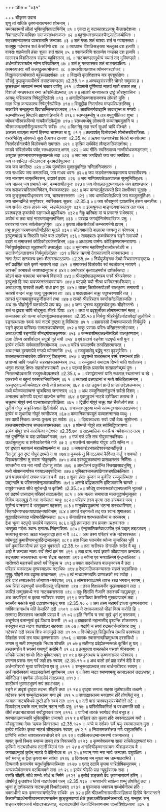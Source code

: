 +++
title = "०३५"

+++
श्रीकृष्ण उवाच  
शृणु त्वं राधिके कृष्णनारायणस्य शोभनाम् ।  
चमत्कारमयीं लीलां भुक्तिमुक्तिप्रदायिनीम् ॥१ ॥
एकदा तु नटास्तत्राऽऽययुः कैलासदेशजाः ।  
नैकनाट्यक्रियाविज्ञाः समाजस्तब्धताकराः ॥२ ॥
बहुसाधनसम्पन्नाश्चैन्द्रजालिकबोधिनः ।  
सहस्रमानवास्तत्र पञ्चशतानि कन्यकाः ॥३ ॥
शतं गजाः शतं चाश्वाः शतं च गवयास्तथा ।  
शतमुष्ट्रा गर्दभाश्च शतं केसरिणो दश ॥४ ॥
व्याघ्राश्च विंशतिसङ्ख्या भल्लुका दश इत्यपि ।  
वानराः शतमेवापि हंसाः शुकाः शतं शतम् ॥५ ॥
श्वानस्त्रीणि शतान्येव गण्डका दश इत्यपि ।  
मल्लाश्च विंशतिस्तत्र संहत्य बहुविस्तरम् ॥६ ॥
नाट्यमण्डलमूर्धन्यं ख्यातं तद् भूमिमण्डले ।  
अर्धनारीश्वराख्येन नटेन परिपालितम् ॥७ ॥
शतं तु गरुडास्तत्र शतं चाऽनलपक्षिणः ।  
कामरूपधराः सर्वे कल्पद्रुलब्धभोजनाः ॥८ ॥
अन्तरीक्षगतयश्च व्योमनगरदर्शकाः ।  
विद्युत्कलाप्रयोक्तारो बहुरूपप्रदर्शकाः ॥९ ॥
विद्यन्ते कृतशिक्षाश्च यत्र नृपशुपक्षिणः ।  
सौराष्ट्रे कुङ्कुमवापीक्षेत्रे तन्नाट्यमण्डलम् ॥2.35.१ ०॥
अश्वपट्टसरस्तीरे चोत्तरे समुवास ह ।  
कृतस्थानं जलपानं स्नानं चकार वारिषु ॥११ ॥
पौषमासे पूर्णिमायां नाट्यं रात्रौ चकार तत् ।  
विशालो मण्डपस्तत्र रम्यः क्रोशमितोऽभवत् ॥१ २॥
लक्षशो मानवास्तत्र द्रष्टुं सौराष्ट्रवासिनः ।  
आययुः परितस्तत्र निषेदुर्दृष्टिहेतवे ॥१३ ॥
अनादिश्रीकृष्णनारायणश्च लोमशो मुनिः ।  
माता पिता कन्यकाश्च निषेदुर्नरयोषितः ॥१४॥
विद्युद्दीपा निसर्गाश्च मण्डपस्थितरश्मिषु ।  
चकाशिरे चन्द्रतुल्या दिवाभ्रान्तिस्तदाऽभवत् ॥१५॥
तावन्निसर्गवाद्यानि त्ववाद्यन्त च मण्डपे ।  
स्तम्भशिरस्सु मिष्टानि ब्रह्मपर्षन्निभानि वै ॥१६॥
स्तम्भकुम्भीषु च तत्र बभूवुर्गीतिकाः शुभाः ।  
व्योमवाणीस्वरूपिण्यो गायकैर्वादकैर्युताः ॥१७॥
स्तम्भमध्येषु लोक्यन्ते कन्यानामयुतानि च ।  
श्रीरमाकमलागौरीतुल्यरूपाणि सर्वेशः ॥१८॥
वितानेषु तदा स्वर्गं सुधर्मा चापि वीक्ष्यते ।  
अलका चाऽमृता स्वर्णा हिरण्या चाश्मका च पूः ॥१ ९॥
कल्पपर्षत् विलोक्यन्ते शोभोत्तरविराजिताः ।  
वस्त्रभित्तिषु लोक्यन्ते सुरा दैत्याश्च दानवाः ॥2.35.२०॥
ऋषयः पन्नगाश्चेशाः पितरो मानवोत्तमाः ।  
निसर्गदर्शनाश्चैते विलोक्यन्ते समन्ततः ॥२१ ॥
कृत्रिमं सर्वमेवेदं त्वैन्द्रजालिकदर्शनम् ।  
मण्डपे संविलोक्यैव पर्षत् स्तब्धाऽभवत् क्षणम् ॥२२॥
अथ गीतिः स्वस्तिवाच्य नान्दीवोधकमङ्गलम् ।  
अश्रूयत कृष्णनारायणस्तुत्यात्मकं तदा ॥२३ ॥
जय जय जगदिष्टो जय जय जगदिष्टः ।  
जय जनवन्दित नन्दितवदनः कृतमदरिपुदमनः ।  
जय जय जगदिष्टः ॥२४॥
जय पुरुषोत्तम मुक्तसुवन्दित नन्दितनिजशरणः ।  
जय राधाधिप जय कमलाधिप, जय माधव धवगः ॥२५॥
जय जडचेतनमध्यकृताश्रय पारवतीवरणः ।  
जय नारायण चामृतनिवसन, ब्रह्मपरं हृदयः ॥२६ ॥
जय माणिक्यपतेऽक्षरपालक सुरमुनिपितृधरः ।  
जय चात्मन् जय प्रभापते जय, कम्भराश्रीतनुजः ॥२७॥
जय गोपालतनूद्भवबालक जय ब्रह्माण्डधरः ।  
जय शङ्करचरितात्मनिवेदन, वैष्णवकष्टहरः ॥२८॥
जय कन्याऽर्बुदपद्मपते प्रिय लक्ष्मीश्वर सुखदः ।  
जय कुङ्कुमवापीधृतचरण जय, चाश्वसरस्तरणः ॥२९॥
जय धामाधिपतेऽधिपते जय मञ्जुलमूर्तिधरः ।  
जय चानन्दनिधे सगुणेश्वर, स्वस्तिकरः सुकरः ॥2.35.३ ०॥
जय सौराष्ट्रमणे ह्यवतारिन् हंसग जनलीलः ।  
जय सर्जक रक्षक हारक जय, जडचेतनतनुगः ॥३१ ॥
इत्यश्रूयन्त माङ्गल्यवाचस्तत्र ततः परम् ।  
प्रस्तावकृत् कृष्णवेषो रङ्गमध्ये ह्युपस्थितः ॥३२॥
नेमुः पारिषदा मां च प्रणमन्तं सभेश्वरम् ।  
अवोचं च तदा चाहं नाट्यमाद्यन्तगर्भितम् ॥३३ ॥
परब्रह्म जगद्योनिर्जगदादिरजः प्रभुः ।  
परावराणां परमः सर्वलोकगुरोर्गुरुः ॥३४॥
कृपया लोकश्रेयोऽर्थं कम्भरागर्भगो ह्ययम् ।  
प्रभुः प्रभूणां परमश्चावतीर्णोऽस्ति भूतले ॥३५॥
सोऽयमायाति बालात्मा पश्यन्तु तं परेश्वरम् ।  
इत्युक्त्वाऽहं च तिष्ठामि राधे! बालं प्रदर्शयन् ॥३६॥
तावद्बालः कृष्णवेषस्तत्र रङ्गे समाययौ ।  
ददर्श च समाजस्तं कोटिकोट्यर्कसन्निभम् ॥३७॥
अथाऽस्य वर्ष्मणः कोटिकृष्णरामनरायणाः ।  
निर्ययुर्वासुदेवाद्या व्यूहाश्चापि तथाऽर्बुदाः ॥३८॥
भूमानश्च महाविष्णुवैराजवेधसोऽपि च ।  
सदाशिवोऽवताराश्च निर्ययुर्बालदेहतः ॥३९॥
पितरः ऋषयो देवास्तत्त्वानि मानवास्तथा ।  
नागा दैत्या दानवाश्च वृक्षाः शैलास्तथाऽऽपगाः ॥2.35.४०॥
निर्ययुर्जङ्गमा देव्यो स्थिरमानससृष्टयः ।  
सर्वं प्रदर्शितं बाले कृष्णे नारायणे तदा ॥४१ ॥
समाजस्तं विलोक्यैव स्वं स्वलोकान् नरायणे ।  
आश्चर्यं परमापन्नो जयशब्दानुवाच ह ॥४२॥
अथोपहारं कृत्वाऽहमवोचं दर्शकाँस्तदा ।  
सोऽयं बालः परमात्मा भवन्मध्ये विराजते ॥४३॥
श्रीमद्गोपालकृष्णस्य पार्श्वे श्रीपरमेश्वरः ।  
इत्युक्तो हि मया यावज्जनस्तावन्नरायणः ॥४४॥
पटपृष्ठे ययौ नीत्वा पारिषदनमःक्रियाम् ।  
अथाऽऽययुः पारवती लक्ष्मीः राधा प्रभा पुरः ॥४५॥
तावत् किशोररूपोऽसौ बालकृष्णः समाययौ ।  
चतस्रो वन्दनं चक्रुः पत्युः पुमुत्तमस्य ताः ॥४६॥
पादप्रक्षालनं चक्रुः पपुश्चरणवारि तत् ।  
ततस्तं पूजयामासुश्चक्रुर्नीराजनं तथा ॥४७॥
राजते श्रीहरिस्तत्र स्वर्णासनेऽर्पिताञ्जलिः ।  
अथ ताः श्रीहरेर्मूर्तौ चतस्रोऽपि लयं ययुः ॥४८॥
जनाः पुनश्च ददृशुश्चोद्भूताः श्रीहरेस्तनोः ।  
शतं च द्वादश चापि चोद्भूताः श्रीहरेः प्रियाः ॥४९॥
तथा च ददृशुर्लोका लोमशस्याश्रमं महत् ।  
कन्यकाया हरेः पत्न्यः कोट्यर्बुदाब्जसङ्ख्यकाः ॥2.35.५०॥
निर्ययुः श्रीहरेर्मूर्तेऽर्नाट्यवेद्यां लुलोफिरे ।  
रङ्गस्थास्ताः स्वकं रूपं नाट्ये दृष्ट्वा तु विस्मिताः ॥५ १ ॥
ब्रह्मसरसो देव्यश्चाप्सरसो निर्ययुर्हरेः ।  
रङ्गे दृष्ट्वा पारिषदाः सतालजयघोषणाम् ॥५२॥
चक्रुः प्रसन्नाः परितः परिहारस्ततोऽभवत् ।  
अथाऽऽययौ रङ्गपीठे श्रीमद्गोपालकृष्णकः ॥५३ ॥
कम्भराश्रीमहालक्ष्मीसहितो बालकृष्णवान् ।  
दत्वा देवेभ्य आशीर्वादान् सपुत्रो गृहं ययौ ॥५४ ॥
एवं प्रदर्श्य रङ्गेशः पटपृष्ठे ययौ पुनः ।  
इत्येवं राधिके सर्वमवतारित्वबोधकम् ॥५५॥
चरित्रं सम्प्रदर्श्यैव तत्परिहारमाचरत् ।  
अथाऽन्यद् दृश्यमापेदे मण्डपे व्योममार्गके ॥५६ ॥
रज्जुजालेषु बद्धेषु नटा दृढसुवेषिणः ।  
शतसङ्ख्याश्चावतेरुः प्रतिरज्जुं विहङ्गमाः ॥५७ ॥
उड्डयन्ते शतहस्तान् रश्मेः रश्म्यन्तरं प्रति ।  
छत्राभ्यां चापि गच्छन्ति सहस्रहस्तकाम्बरम् ॥५८ ॥
रज्जुप्रान्तं समादाय क्षिप्तो याति शतोत्तरम् ।  
धनुषा शरवत् क्षिप्तः सहस्रोत्तरमाययौ ॥५९॥
पद्भ्यां क्षिप्तः प्रयात्येव शतहस्तोच्छ्रयं पुनः ।  
निरालम्बोऽवतरति रज्जुमध्येऽवलम्बते ॥2.35.६ ० ॥
वंशाद्वंशान्तरं याति स्थलात् स्थलान्तरं च खे ।  
एकरश्मौ च बहूनां परस्पराभियायिनाम् ॥६ १ ॥
स्थाल्यां दत्तपदानां च मध्ये सन्निहितात्मनाम् ।  
अस्पृष्ट्वाऽन्योन्यमेवाऽत्र रश्मौ त्वग्रे प्रवासनम् ॥६२ ॥
तत उड्डयनं प्रान्ते प्रान्तान्तरेऽवलम्बनम् ।  
मध्ये व्योम्न्यवलम्बन्तं चूम्बयित्वा जनान्तरम् ॥६३ ॥
अथ रज्जुनिषदनोड्डयनं सर्वतो दिशम् ।  
अनालम्बं करेणापि पद्भ्यां वाऽन्येन चर्मणा ॥६४ ॥
एवमुडुयनं नाट्ये दर्शयित्वा ततश्च ते ।  
चक्रुश्च गोपुरं रम्यं पञ्चाशन्नाट्यशिक्षिताः ॥६५ ॥
द्वितीयं गोपुरं चक्रुः शतं चैकोर्ध्वगं ततः ।  
तृतीयं गोपुरं चक्रुस्त्रिशतं द्वितीयोपरि ॥६६ ॥
पञ्चाशत्पुरुषा मध्ये स्तम्भदृश्यास्ततदाऽभवन् ।  
इत्येवं च सुधर्माया गोपुरं रमणीयकम् ॥६७॥
कम्मानिकात्रययुतं पञ्चाशन्मानवा व्यधुः ।  
तत्र पार्श्वे स्थिताः कन्याः पुत्तल्य इव सर्वशः ॥६८ ॥
दिव्यरूपधराः सर्वाः पर्यो देव्यः सुशोभनाः ।  
हस्तचामरशोभाश्च सप्तकलशमस्तकाः ॥६९ ॥
शोभन्ते गोपुरे तत्र सर्वसिद्धिपरायणाः ।  
इत्येवं गोपुरं राधे कारयित्वा नटेश्वरः ॥2.35.७० ॥
साऽम्बालिकं गजसैन्यं न्यवेशयत्तदन्तरम् ।  
गतं पुनर्निर्गतं च यदा प्रत्येकतोगजम् ॥७१ ॥
गजं गजं प्रति तत्र गोपुरमानवस्त्रियः ।  
ऊर्ध्वमुत्प्लुत्य च शनैरवतेरुर्गजे गजे ॥७ २ ॥
गजसैन्यं सान्तमेव गोपुरा अपि सन्ति न ।  
एवं दृष्ट्वा महायत्नं महाकौशल्यमेव च ॥७३ ॥
जयकारोऽभवन्नटेश्वरनटनटीकृते ।  
नैतादृशं पुरा दृष्टं गोपुरं द्रक्ष्यते न वा ॥७४॥
कुम्भकं तु विनाऽऽयामं कैश्चित् कर्तुं न शक्यते ।  
विहायसगतीनां तु सरला गोपुरकृतिः ॥७५॥
अथ हस्त्युष्ट्रकाश्वानां प्रासादास्तत्र निर्मिताः ।  
साप्तभौमा यत्र नरा नार्यो दोलासु सर्वतः ॥७६ ॥
आन्दोलनं प्रकुर्वन्ति स्थिरप्रासादभूमिषु ।  
मध्ये सोपानमार्गाश्च गवयाऽजवृषादिजाः ॥७७॥
भूमिकाश्चानलपक्षिगारुडपक्षिकल्पिताः ।  
छत्रं पन्नगवर्याणां रश्मयः पन्नगाश्च वै ॥७८॥
शुका हंसाः कूजनं च कुर्वन्ति रज्जुसंस्थिताः ।  
उद्यानानि च परितस्तदेन्द्रजालकारिताः ॥७९॥
अरण्ये वह्निजालानि वृष्टिजालानि चाम्बरे ।  
वायुवेगास्तथा सौधे सूर्यचन्द्रौ च कृत्रिमौ ॥2.35.८०॥
सौधेषु वानरास्तत्रोद्यानफलानि भुञ्जते ।  
एवं प्रदर्श्य प्रासादान् परिहारं तदाऽकरोत् ॥८१ ॥
अथ मल्लाः समायाता मल्लयुद्धार्थमुत्सुकाः ।  
विविधं मल्लयुद्धं ते नरा नार्यस्तदा व्यधुः ॥८२॥
परिहारं तस्य कृत्वा तदा हास्यकरं परम् ।  
सुसैन्यं वानराणां वै भल्लुकानां महत्तरम् ॥८३॥
मानुषवेषयुक्तानां भटानां शस्त्रधारिणाम् ।  
सिंहगर्दभगण्डकव्याघ्रवाहनयायिनाम् ॥८४॥
आगतं रङ्गमध्ये तद् यत्र श्वानः शृगालकाः ।  
युद्धवादित्रसंवादा महिषारोहिणस्तदा ॥८५॥
सेनापतिश्च शरभस्तत्सैन्यं च परस्परम् ।  
द्वेधा भूत्वा पटपृष्ठे समारेभे महारणम् ॥८६॥
युद्धे हतास्तदा तत्र प्रायशः ऋक्षवानराः ।  
भल्लुका गर्दभाः श्वानः शृगालाः सिंहनाशिताः ॥८७॥
ऐन्द्रजालिकमेवाऽऽसीत् हतं यद्यत् तदाऽभवत् ।  
सत्यास्तु वानराः ऋक्षा भल्लुकाद्या हता न वै ॥८८॥
अथ तस्य परिहारं चक्रे नटेश्वरस्ततः ।  
व्योमयुद्धं कुमारीणामभूत्तदिन्द्रजालकृत् ॥८९॥
हता भिन्नाः पतन्त्येव व्योम्नः कुमारिका भुवि ।  
सर्वं कुमारिकासैन्यं हतं सुप्तं भुवस्तले ॥2.35.९०॥
तदा नारीश्वरः सेनापतिः रुरोद वै बहु ।  
अहो मे कन्यका नष्टाः सर्वं सैन्यं हतं मम ॥९१ ॥
तदा बालः स्वयं कृष्णो जीवयामास कन्यकाः ।  
रुद्रच्छाया स्वरूपास्ताः कन्या रौद्र्यः सहस्रशः ॥९२॥
नवीना एव भगवान्निर्ममे ऐन्द्रजालिकाः ।  
नारीश्वरो महाश्चर्यं प्राप्तो गर्वं विमुच्य च ॥१३॥
पपात पादयोस्तत्र बालकृष्णस्य वै तदा ।  
परिहारं चकाराऽथ दृश्यस्याऽस्य नटाधिपः ॥९४॥
ऐन्द्रजालिककन्यास्ताः सहस्रं रुद्रसन्निभाः ।  
मुमुहुः श्रीहरौ तत्र वव्रुश्च वरदानकम् ॥९५॥
त्वं नाथाऽस्मत्पतिः प्राणरक्षको भव सर्वदा ।  
हरिः प्राह तथाऽस्त्वेव लोमशाय न्यवेदयत् ॥९६॥
लोमशस्याऽऽश्रमे ताश्च ररक्ष भगवान् स्वयम् ।  
अथ सिंहा रङ्गभूमौ समानीतास्तु पङ्क्तिशः ॥९७॥
तस्य शिक्षकवर्येण मुखव्यापादानं तदा ।  
कारितं तन्मुखमध्ये नरा नाट्यकरास्तदा ॥९८॥
ददुः शिरांसि नैजानि तदाश्चर्यं महद्ध्यभूत् ।  
अथ तत्परिहारं च कृत्वा नारीश्वरः स्वयम् ॥९९॥
कारयित्वा केसरिणो मुखव्यापादनं तदा ।  
स्वस्यैव मस्तकं मुखे ददावाश्चर्यकृद् यथा ॥2.35.१० ०॥
अथ तस्य महागर्वं ज्ञात्वा कृष्णनरायणः ।  
गर्वविनाशनार्थाय मतिं केसरिणे ददौ ॥१०१ ॥
अयं मे रक्षकस्त्वास्ते पीडां नित्यं करोति हि ।  
तस्माद्य शिरस्तस्य भक्षयामि प्रसह्य वै ॥१ ०२॥
इति निर्णीय च रुषा मुखे धृतं तु मस्तकम् ।  
अचूर्णयत् बलान्मुखं दृढं पिधाय केसरी ॥१ ०३॥
हाहाकारो महानासीद् दृश्यन्ति शोकसागरः ।  
रुरुदुश्च नटा नट्यः शतशोऽथ सहस्रशः ॥१ ०४॥
यद्यपि च स्वयं रुद्रस्त्वर्धनारीश्वरः प्रभुः ।  
नटेश्वरो ददौ स्वस्य शिरः कालमुखे तदा ॥१ ०५॥
निर्भयोऽभूत् सिद्धिमाँश्च तथापि परवश्यता ।  
देवैर्ज्ञाता स्वयं तत्र चाथ कृष्णनरायणः ॥१०६ ॥
बालकः स्वासनाच्छीघ्रमुत्थाय हरसन्निधौ ।  
जगाम तु सती शम्भुमङ्के निधाय शोचति ॥१ ०७॥
सतीमाह प्रदेह्येतन्मस्तकं कूर्चितं तु यत् ।  
हस्तस्पर्शेन वै स्वस्थं यथापूर्वं करोमि वै ॥१ ०८॥
इत्युक्त्वा वामहस्तेन पस्पर्श श्रीनरायणः ।  
राधिके सत्वरं शम्भोः शिरः पूर्ववदाभवत् ॥१ ०९॥
शम्भुरुत्थाय च कृष्णनारायणं परेश्वरम् ।  
प्रणनाम प्रसन्नः सन् गर्वं जहौ हरः स्वयम् ॥2.35.११ ०॥
अथ बालो हरं प्राह दर्शनं देहि वै हर ।  
अर्धनारीश्वरो भूत्वा पारिषदेभ्य एव तु ॥१११ ॥
शम्भुस्तदाऽभवत् तत्र चार्धनारीश्वरः स्वयम् ।  
अर्धं नारीस्वरूपं चाऽऽनखकेशं सुशोभनम् ॥११ २॥
केशा जटाः श्मश्र्वश्मश्रूः स्तनाऽस्तनं तदाऽभवत् ।  
योनिलिङ्गं वृषणैकं लोमालोमं तदाऽभवत् ॥११३।  
शाटीचर्म भूषणाऽभूषणं रूपं तदाऽभवत् ।  
रङ्गे तं तादृशं दृष्ट्वा तदन्तः श्रीहरिं तथा ॥१ १४॥
दृष्ट्वा समाजः सहसा तुतोषाऽतीव तत्क्षणे ।  
नटेश्वरः स्वयं शम्भुर्नटास्तस्य गणा इमे ॥११ ५॥
पश्वाद्यास्तस्य भक्ताश्च हरिं तोषयितुं ननु ।  
आयाता नाटयविधये तुष्टो हरिः स्वयं ततः ॥११ ६॥
ददौ वासं चाश्वपट्टसरस्येवोत्तरे तटे ।  
दिव्यदेहान् प्रचक्रे तान् सर्वान् नटान् नटीः प्रभुः ॥११७ ॥
पारितोषिकमिष्टं च परधामगतिं ददौ ।  
तीर्थं तन्नटनाट्याख्यं सर्वोद्धारकरं परम् ॥११८ ॥
पापिनां तारकं स्वर्गप्रदं श्रेष्ठं बभूव ह ।  
श्रवणात्पठनाच्चापि भुक्तिर्मुक्तिः प्रजायते ॥११ ९॥
परिहारं ततः कृत्वा हरिः स्वस्याऽऽलयं ययौ ।  
सौराष्ट्रमानवा देवाः ऋषयः पितरस्तथा ॥2.35.१२० ॥
अन्ये च दर्शकाः सर्वे ययुः स्वस्वालयान् मुदा ।  
इत्येवं राधिके! कृत्वा नाट्यं श्रीशङ्करः स्वयम् ॥१ २ १ ॥
निवासमकरोत्तत्र गणैः पशुपतत्त्रिभिः ।  
प्राणिभिः सर्वथा चाश्वसरसश्चोत्तरे वने ॥१ २२॥
वटबिल्वकदम्बानामरण्ये वासमाचरत् ।  
यावत् पृथ्वी स्थिरा स्याच्च तावत् तत्र निवत्स्यति ॥१२३ ॥
कृष्णवेषस्त्वया साकं राधिकेऽदृश्यतां गतः ।  
कृत्रिमो नाट्यसौधश्च तदानीं विलयं गतः ॥१ २४॥
अनादिश्रीकृष्णनारायणः श्रीशङ्कराय वै ।  
जगादाऽनुग्रहं कुर्वन् नाट्ये ये देहिनोऽत्र च ॥१ २५॥
भवान् गणा नरा नार्यः कन्यकाः पशुपक्षिणः ।  
सर्वे भवन्तु च द्वेधा कृपया मम सर्वथा ॥१२६ ॥
दिव्यरूपा मम मुक्ता मम धाम्न्यक्षराभिधे ।  
दिव्ययानैः प्रयान्त्येव चतुर्धामुक्तिमास्थिताः ॥१२७ ॥
एतद् ददामि कृपया पारितोषिकमुत्तमम् ।  
अन्यरूपैर्वसन्त्वत्र वटबिल्ववने सदा ॥१ २८॥
इत्येवं श्रीहरिः प्राह न्यूषुर्हरादयः सदा ।  
वसति श्रीहरिः सौधे शम्भोः सौधं च निर्ममे ॥१२९ ॥
इत्येवं शङ्करो देवः कृष्णनारायणं हरिम् ।  
तोषयितुं कृतवांश्च दिव्यं नाट्योत्सवं परम् ॥2.35.१३० ॥
भगवानपि सर्वात्मा शम्भुं तोषयितुं तदा ।  
भूत्वा तु दर्शकस्तत्र नाट्यभूमौ स्थितोऽभवत् ॥१३१ ॥
पूरयामास भक्तस्य शम्भोर्मनोरथं हरिः ।  
भक्ताधीनो यतः कृष्णनारायणोऽस्ति राधिके ॥१ ३२॥
इति श्रीलक्ष्मीनारायणीयसंहितायां द्वितीये त्रेतासन्ताने कैलासीयाऽर्धनारीश्वरनाट्यमण्डलेन कुङ्कुमवाप्यां क्षेत्रे कृताऽलौकिकानेकनाट्यैः प्रभुः सन्तुष्टः सन् शङ्करगर्वगञ्जनो मोक्षदश्चाऽभवत्, नटनाट्यतीर्थं चेत्यादिनिरूपणनामा पञ्चत्रिंशोऽध्यायः ॥३५ ॥
    
